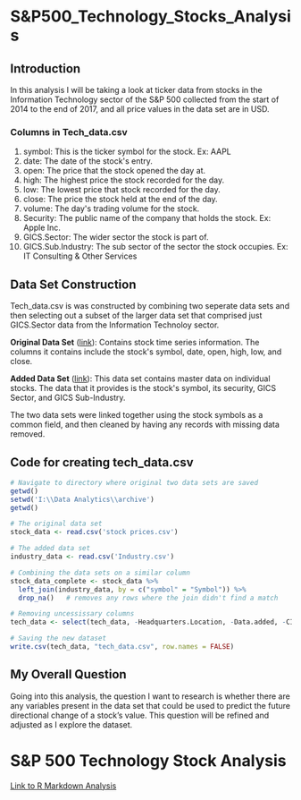 # S&P500_Technology_Stocks_Analysis

## Introduction
In this analysis I will be taking a look at ticker data from stocks in the Information Technology sector of the S&P 500 collected from the start of 2014 to the end of 2017, and all price values in the data set are in USD.

### Columns in Tech_data.csv
1. symbol: This is the ticker symbol for the stock. Ex: AAPL
2. date: The date of the stock's entry.
3. open: The price that the stock opened the day at.
4. high: The highest price the stock recorded for the day.
5. low: The lowest price that stock recorded for the day.
6. close: The price the stock held at the end of the day.
7. volume: The day's trading volume for the stock.
8. Security: The public name of the company that holds the stock. Ex: Apple Inc.
9. GICS.Sector: The wider sector the stock is part of.
10. GICS.Sub.Industry: The sub sector of the sector the stock occupies. Ex: IT Consulting & Other Services

## Data Set Construction
Tech_data.csv is was constructed by combining two seperate data sets and then selecting out a subset of the larger data set that comprised just GICS.Sector data from the Information Technoloy sector. 

**Original Data Set** ([link](https://www.kaggle.com/datasets/mysarahmadbhat/stock-prices)): Contains stock time series information. The columns it contains include the stock's symbol, date, open, high, low, and close. 

**Added Data Set** ([link](https://en.wikipedia.org/wiki/List_of_S%26P_500_companies?utm_source=chatgpt.com)): This data set contains master data on individual stocks. The data that it provides is the stock's symbol, its security, GICS Sector, and GICS Sub-Industry. 

The two data sets were linked together using the stock symbols as a common field, and then cleaned by having any records with missing data removed.

## Code for creating tech_data.csv

```r
# Navigate to directory where original two data sets are saved
getwd()
setwd('I:\\Data Analytics\\archive')
getwd()

# The original data set
stock_data <- read.csv('stock prices.csv')

# The added data set
industry_data <- read.csv('Industry.csv')

# Combining the data sets on a similar column
stock_data_complete <- stock_data %>%
  left_join(industry_data, by = c("symbol" = "Symbol")) %>%
  drop_na()   # removes any rows where the join didn't find a match

# Removing uncessissary columns
tech_data <- select(tech_data, -Headquarters.Location, -Data.added, -CIK, -Founded)

# Saving the new dataset
write.csv(tech_data, "tech_data.csv", row.names = FALSE)
```


## My Overall Question
Going into this analysis, the question I want to research is whether there are any variables present in the data set that could be used to predict the future directional change of a stock’s value. This question will be refined and adjusted as I explore the dataset.

# S&P 500 Technology Stock Analysis 
[Link to R Markdown Analysis](https://d-e-nelson.github.io/SnP_500_Technology_Stocks_Analysis/SnP-500-Stock-Analysis.html)

